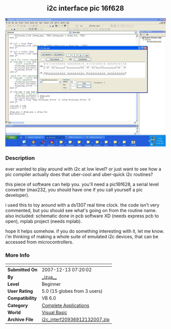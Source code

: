 ﻿<div align="center">

## i2c interface pic 16f628

<img src="PIC20071213716299622.jpg">
</div>

### Description

ever wanted to play around with i2c at low level? or just want to see how a pic compiler actually does that uber-cool and uber-quick i2c routines?

this piece of software can help you. you'll need a pic16f628, a serial level converter (max232, you should have one if you call yourself a pic developer).

i used this to toy around with a ds1307 real time clock. the code isn't very commented, but you should see what's going on from the routine name. also included: schematic done in pcb software XD (needs express pcb to open), mplab project (needs mplab).

hope it helps somehow. if you do something interesting with it, let me know. i'm thinking of making a whole suite of emulated i2c devices, that can be accessed from microcontrollers.
 
### More Info
 


<span>             |<span>
---                |---
**Submitted On**   |2007-12-13 07:20:02
**By**             |[\_izua\_\_](https://github.com/Planet-Source-Code/PSCIndex/blob/master/ByAuthor/izua.md)
**Level**          |Beginner
**User Rating**    |5.0 (15 globes from 3 users)
**Compatibility**  |VB 6\.0
**Category**       |[Complete Applications](https://github.com/Planet-Source-Code/PSCIndex/blob/master/ByCategory/complete-applications__1-27.md)
**World**          |[Visual Basic](https://github.com/Planet-Source-Code/PSCIndex/blob/master/ByWorld/visual-basic.md)
**Archive File**   |[i2c\_interf20936912132007\.zip](https://github.com/Planet-Source-Code/izua-i2c-interface-pic-16f628__1-69757/archive/master.zip)








